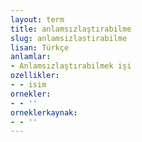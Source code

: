 ```yaml
---
layout: term
title: anlamsızlaştırabilme
slug: anlamsizlastirabilme
lisan: Türkçe
anlamlar:
- Anlamsızlaştırabilmek işi
ozellikler:
- - isim
ornekler:
- - ''
orneklerkaynak:
- - ''
---
```

